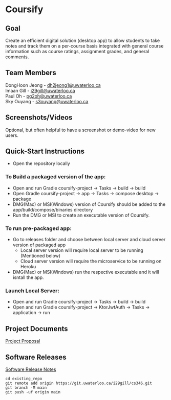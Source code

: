 # Coursify

## Goal
Create an efficient digital solution (desktop app) to allow students to take notes and track them on a per-course basis integrated with general course information such as course ratings, assignment grades, and general comments.

## Team Members
DongHoon Jeong - dh2jeong1@uwaterloo.ca\
Imaan Gill - i29gill@uwaterloo.ca\
Paul Oh - pg2oh@uwaterloo.ca\
Sky Ouyang - s3ouyang@uwaterloo.ca

## Screenshots/Videos
Optional, but often helpful to have a screenshot or demo-video for new users.

## Quick-Start Instructions
- Open the repository locally

### To Build a packaged version of the app:
- Open and run Gradle coursify-project -> Tasks -> build -> build
- Open Gradle coursify-project -> app -> Tasks -> compose desktop -> package
- DMG(Mac) or MSI(Windows) version of Coursify should be added to the app/build/compose/binaries directory
- Run the DMG or MSI to create an executable version of Coursify.

### To run pre-packaged app:
- Go to releases folder and choose between local server and cloud server version of packaged app
    - Local server version will require local server to be running (Mentioned below)
    - Cloud server version will require the microservice to be running on Heroku
- DMG(Mac) or MSI(Windows) run the respective executable and it will isntall the app.

### Launch Local Server:
- Open and run Gradle coursify-project -> Tasks -> build -> build
- Open and run Gradle coursify-project -> KtorJwtAuth -> Tasks -> application -> run

## Project Documents
[Project Proposal](https://git.uwaterloo.ca/i29gill/cs346/-/wikis/Project-Proposal)

## Software Releases
[Software Release Notes](https://git.uwaterloo.ca/i29gill/cs346/-/wikis/Release-Notes)

```
cd existing_repo
git remote add origin https://git.uwaterloo.ca/i29gill/cs346.git
git branch -M main
git push -uf origin main
```
